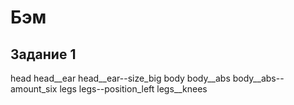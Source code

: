 # Бэм
## Задание 1
head
head__ear
head__ear--size_big
body
body__abs
body__abs--amount_six
legs
legs--position_left
legs__knees
